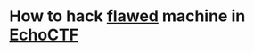 # How to hack [**flawed**](https://echoctf.red/target/239/vs/4477378) machine in [EchoCTF](https://echoctf.red/dashboard) 
